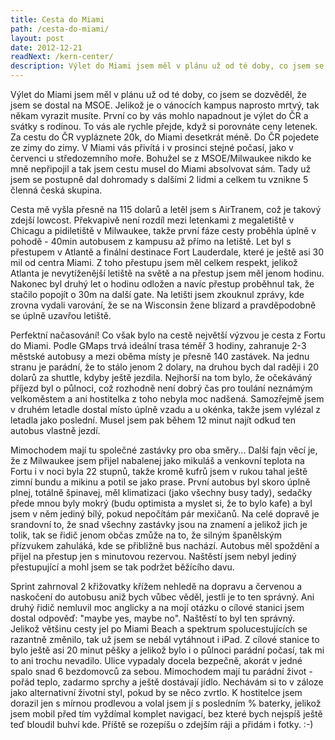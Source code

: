```yaml
---
title: Cesta do Miami
path: /cesta-do-miami/
layout: post
date: 2012-12-21
readNext: /kern-center/
description: Výlet do Miami jsem měl v plánu už od té doby, co jsem se dozvěděl, že jsem se dostal na MSOE. Jelikož je o vánocích kampus naprosto mrtvý, tak někam vyrazit musíte. První co by vás mohlo napadnout je výlet do ČR a svátky s rodinou.
---
```


Výlet do Miami jsem měl v plánu už od té doby, co jsem se dozvěděl, že jsem se dostal na MSOE. Jelikož je o vánocích kampus naprosto mrtvý, tak někam vyrazit musíte. První co by vás mohlo napadnout je výlet do ČR a svátky s rodinou. To vás ale rychle přejde, když si porovnáte ceny letenek. Za cestu do ČR vypláznete 20k, do Miami desetkrát méně. Do ČR pojedete ze zimy do zimy. V Miami vás přivítá i v prosinci stejné počasí, jako v červenci u středozemního moře. Bohužel se z MSOE/Milwaukee nikdo ke mně nepřipojil a tak jsem cestu musel do Miami absolvovat sám. Tady už jsem se postupně dal dohromady s dalšími 2 lidmi a celkem tu vznikne 5 členná česká skupina.

Cesta mě vyšla přesně na 115 dolarů a letěl jsem s AirTranem, což je takový zdejší lowcost. Překvapivě není rozdíl mezi letenkami z megaletiště v Chicagu a pidiletiště v Milwaukee, takže první fáze cesty proběhla úplně v pohodě - 40min autobusem z kampusu až přímo na letiště. Let byl s přestupem v Atlantě a finální destinace Fort Lauderdale, které je ještě asi 30 mil od centra Miami. Z toho přestupu jsem měl celkem respekt, jelikož Atlanta je nevytíženější letiště na světě a na přestup jsem měl jenom hodinu. Nakonec byl druhý let o hodinu odložen a navíc přestup proběhnul tak, že stačilo popojít o 30m na další gate. Na letišti jsem zkouknul zprávy, kde zrovna vydali varování, že se na Wisconsin žene blizard a pravděpodobně se úplně uzavřou letiště.

Perfektní načasování! Co však bylo na cestě největší výzvou je cesta z Fortu do Miami. Podle GMaps trvá ideální trasa téměř 3 hodiny, zahranuje 2-3 městské autobusy a mezi oběma místy je přesně 140 zastávek. Na jednu stranu je parádní, že to stálo jenom 2 dolary, na druhou bych dal raději i 20 dolarů za shuttle, kdyby ještě jezdila. Nejhorší na tom bylo, že očekáváný příjezd byl o půlnoci, což rozhodně není dobrý čas pro toulání neznámým velkoměstem a ani hostitelka z toho nebyla moc nadšená. Samozřejmě jsem v druhém letadle dostal místo úplně vzadu a u okénka, takže jsem vylézal z letadla jako poslední. Musel jsem pak během 12 minut najít odkud ten autobus vlastně jezdí.

Mimochodem mají tu společné zastávky pro oba směry... Další fajn věcí je, že z Milwaukee jsem přijel nabalenej jako mikuláš a venkovní teplota na Fortu i v noci byla 22 stupnů, takže kromě kufrů jsem v rukou tahal ještě zimní bundu a mikinu a potil se jako prase. První autobus byl skoro úplně plnej, totálně špinavej, měl klimatizaci (jako všechny busy tady), sedačky přede mnou byly mokrý (budu optimista a myslet si, že to bylo kafe) a byl jsem v něm jediný bílý, pokud nepočítám pár mexičanů. Na celé dopravě je srandovní to, že snad všechny zastávky jsou na znamení a jelikož jich je tolik, tak se řidič jenom občas zmůže na to, že silným španělským přízvukem zahuláká, kde se přibližně bus nachází. Autobus měl spoždění a přijel na přestup jen s minutovou rezervou. Naštěstí jsem nebyl jediný přestupující a mohl jsem se tak podržet běžícího davu.

Sprint zahrnoval 2 křižovatky křížem nehledě na dopravu a červenou a naskočení do autobusu aniž bych vůbec věděl, jestli je to ten správný. Ani druhý řidič nemluvil moc anglicky a na mojí otázku o cílové stanici jsem dostal odpověď: "maybe yes, maybe no". Naštěstí to byl ten správný. Jelikož většinu cesty jel po Miami Beach a spektrum spolucestujících se razantně změnilo, tak už jsem se nebál vytáhnout i iPad. Z cílové stanice to bylo ještě asi 20 minut pěšky a jelikož bylo i o půlnoci parádní počasí, tak mi to ani trochu nevadilo. Ulice vypadaly docela bezpečně, akorát v jedné spalo snad 6 bezdomovců za sebou. Mimochodem mají tu parádní život - pořád teplo, zadarmo sprchy a ještě dostávají jídlo. Nechávám si to v záloze jako alternativní životní styl, pokud by se něco zvrtlo. K hostitelce jsem dorazil jen s mírnou prodlevou a volal jsem jí s posledním % baterky, jelikož jsem mobil před tím vyždímal komplet navigací, bez které bych nejspíš ještě teď bloudil buhví kde. Příště se rozepíšu o zdejším ráji a přidám i fotky. :-)